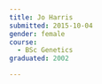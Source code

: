 ```yaml
---
title: Jo Harris
submitted: 2015-10-04
gender: female
course:
  - BSc Genetics
graduated: 2002

---
```


